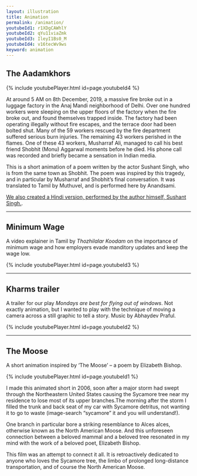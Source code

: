 ```yaml
---
layout: illustration
title: Animation
permalink: /animation/
youtubeId1: r1XDgCAWhlY
youtubeId2: qYu11viaZmk
youtubeId3: IleyI1Bs0_M
youtubeId4: v16tecWv9ws
keyword: animation
---
```


## The Aadamkhors



{% include youtubePlayer.html id=page.youtubeId4 %}


At around 5 AM on 8th December, 2019, a massive fire broke out in a
luggage factory in the Anaj Mandi neighborhood of Delhi.  Over one
hundred workers were sleeping on the upper floors of the factory when
the fire broke out, and found themselves trapped inside. The factory
had been operating illegally without fire escapes, and the terrace
door had been bolted shut. Many of the 59 workers rescued by the fire
department suffered serious burn injuries. The remaining 43 workers
perished in the flames. One of these 43 workers, Musharraf Ali,
managed to call his best friend Shobhit (Monu) Aggarwal moments before
he died.  His phone call was recorded and briefly became a sensation
in Indian media.

This is a short animation of a poem written by
the actor Sushant Singh, who is from the same town as Shobhit.  The poem was
inspired by this tragedy, and in particular by Musharraf and Shobhit’s final conversation.
 It was translated to Tamil by Muthuvel, and is performed here by Anandsami.
 
<a href="https://youtu.be/WvidAnru_xg">We also created a Hindi version, performed by the author himself, Sushant Singh.</a>.

<hr>

## Minimum Wage

A video explainer in Tamil  by <i>Thozhilalar Koodam</i> on the importance of minimum wage and how employers evade manditory updates and keep the wage low.

{% include youtubePlayer.html id=page.youtubeId3 %}


<hr>


## Kharms trailer

A trailer for our play <i>Mondays are best for flying out of windows</i>.
Not exactly animation, but I wanted to play  with the technique of moving a camera across a still graphic to tell a story.  Music by Abhaydev Praful.

{% include youtubePlayer.html id=page.youtubeId2 %}

<hr>

## The Moose

A short animation inspired by ‘The Moose’ – a poem by Elizabeth Bishop.

{% include youtubePlayer.html id=page.youtubeId1 %}

I made this animated short in 2006, soon after a major storm had swept through the Northeastern United States causing the Sycamore tree near my residence to lose most of its upper branches.The morning after the storm I filled the trunk and back seat of my car with Sycamore detritus, not wanting it to go to waste (image-search “sycamore” it and you will understand!).

One branch in particular bore a striking resemblance to Alces alces, otherwise known as the North American Moose.  And this unforeseen connection between a beloved mammal and a beloved tree resonated in my mind with the work of a beloved poet, Elizabeth Bishop.

This film was an attempt to connect it all.  It is retroactively dedicated to anyone who loves the Sycamore tree, the limbo of prolonged long-distance transportation, and of course the North American Moose.
